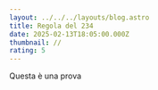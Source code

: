```yaml
---
layout: ../../../layouts/blog.astro
title: Regola del 234
date: 2025-02-13T18:05:00.000Z
thumbnail: //
rating: 5
---
```

Questa è una prova
